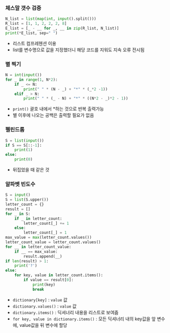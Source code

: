 ### 체스말 갯수 검증
```py
N_list = list(map(int, input().split()))
R_list = [1, 1, 2, 2, 2, 8]
E_list = [_ - __ for _, __ in zip(R_list, N_list)]
print(*E_list, sep=" ")
```
- 리스트 컴프레헨션 이용
- list를 변수명으로 값을 지정했더니 해당 코드를 지워도 지속 오류 전시됨

### 별 찍기
```py
N = int(input())
for _ in range(1, N*2):
    if _ <= N:
        print(" " * (N - _) + "*" * (_*2 -1))
    elif _ > N:
        print(" " * (_ - N) + "*" * ((N*2 - _)*2 - 1))
```
- `print()` 괄호 내에서 *하는 것으로 반복 출력가능
- 별 이후에 나오는 공백은 출력할 필요가 없음

### 펠린드롬
```py
S = list(input())
if S == S[::-1]:
    print(1)
else:
    print(0)
```
- 뒤집었을 때 같은 것

### 알파벳 빈도수
```py
S = input()
S = list(S.upper())
letter_count = {}
result = []
for _ in S:
    if _ in letter_count:
        letter_count[_] += 1
    else:
        letter_count[_] = 1
max_value = max(letter_count.values())
letter_count_value = letter_count.values()
for __ in letter_count_value:
    if __ == max_value:
        result.append(__)
if len(result) > 1:
    print('?')
else:
    for key, value in letter_count.items():
        if value == result[0]:
            print(key)
            break
```
- `dictionary[key]` : `value` 값
- `dictionary.values()` : `value` 값
- `dictionary.items()` : 딕셔너리 내용을 리스트로 보여줌
- `for key, value in dictionary.items()` : 모든 딕셔너리 내의 key값을 앞 변수에, value값을 뒤 변수에 할당